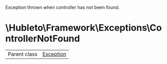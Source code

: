 
Exception thrown when controller has not been found.

# \Hubleto\Framework\Exceptions\ControllerNotFound
<table class='table-default dense'>
<tr><td>Parent class</td><td><a href="../../../Exception">Exception</a></td></tr></table>

